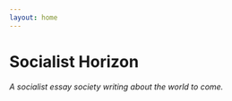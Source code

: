```yaml
---
layout: home
---
```


# Socialist Horizon

*A socialist essay society writing about the world to come.*